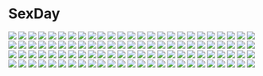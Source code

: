 # SexDay
![](https://konachan.com/image/e13517387c49b5ac7132b47364d15d68/Konachan.com%20-%2077809%20cc%20code_geass%20watermark.jpg)
![](https://konachan.com/jpeg/bb7ddc46fc49c061eb412b99b6a60f60/Konachan.com%20-%20234764%20aqua_eyes%20aqua_hair%20blush%20bow%20cropped%20dohj001%20dress%20gloves%20hatsune_miku%20headphones%20long_hair%20petals%20twintails%20vocaloid%20waifu2x.jpg)
![](https://konachan.com/image/bea120427c5689ffff80651ff7d7c727/Konachan.com%20-%20303325%20bikini_top%20breasts%20collar%20flowers%20idolmaster%20nipples%20pink_eyes%20pink_hair%20rukitsura%20short_hair%20tears%20wristwear%20yumemi_riamu.jpg)
![](https://konachan.com/image/1a7df2c2dfe8c821e4a5bcd8b81ce804/Konachan.com%20-%20247751%20anthropomorphism%20azur_lane%20black_hair%20breasts%20cleavage%20clouds%20dress%20flowers%20long_hair%20necklace%20orange_eyes%20ponytail%20signed%20sky%20snow_%28676528662%29.jpg)
![](https://konachan.com/image/1f7a215236cf4cb1a8656c8cddfb079e/Konachan.com%20-%2025579%20ashinano_hitoshi%20autumn%20hatsuseno_alpha%20yokohama_kaidashi_kikou.jpg)
![](https://konachan.com/image/4b62943c553aa2b6823b4652064b99ad/Konachan.com%20-%2012549%20tagme.jpg)
![](https://konachan.com/image/8b52b0e63488eb9fc7802f7dff2feb27/Konachan.com%20-%20185200%20aila_jyrkiainen%20candy%20food%20gundam_build_fighters%20gundam_%28series%29%20ice_cream%20rukiana.jpg)
![](https://konachan.com/jpeg/48986387ade61c01d6e4232aada84b27/Konachan.com%20-%20215181%20anthropomorphism%20ass%20barefoot%20bikini%20black_hair%20breasts%20choker%20cleavage%20headdress%20long_hair%20nagato_%28kancolle%29%20red_eyes%20swimsuit%20tori_kaku.jpg)
![](https://konachan.com/image/68ecc474adedfe25ada41faa91ae0a79/Konachan.com%20-%20304304%20animal%20balusah%20black_hair%20bubbles%20close%20dolphin%20fish%20long_hair%20original%20penguin%20red_eyes%20shark%20turtle%20twintails%20underwater%20water%20watermark.jpg)
![](https://konachan.com/image/73e54f316e314022d1411150adcb8952/Konachan.com%20-%20236687%20clouds%20jpeg_artifacts%20landscape%20nobody%20original%20sakanamodoki%20scenic%20sky%20tree%20water.jpg)
![](https://konachan.com/image/b4402970ecf487a0630e218f63378574/Konachan.com%20-%20213791%20angela_balzac%20blonde_hair%20blue_eyes%20bodysuit%20boots%20breasts%20expelled_from_paradise%20long_hair%20maze_%28gochama_ze_gohan%29%20twintails.jpg)
![](https://konachan.com/image/2731e09d7c1e913526cb64fd1c4a27bc/Konachan.com%20-%2076613%20hatsune_miku%20kaninn%20rainbow%20sky%20twintails%20vocaloid.jpg)
![](https://konachan.com/image/80595eb73cb4381366b61a14c16e50af/Konachan.com%20-%2033815%20open_shirt%20panties%20rio%20super_blackjack%20underwear.jpg)
![](https://konachan.com/image/a76dd1c4a5c8ebf4887a03323a7336bd/Konachan.com%20-%20221933%20bicycle%20bokuden%20clouds%20grass%20landscape%20original%20scenic%20silhouette%20sky%20sunset.jpg)
![](https://konachan.com/jpeg/d199ed995e98798c88729b819479165a/Konachan.com%20-%20266390%20blonde_hair%20breasts%20fate_extra%20fate_grand_order%20fate_%28series%29%20gloves%20green_eyes%20long_hair%20miyuki_rei%20nero_claudius_%28fate%29%20nipples%20thighhighs%20weapon.jpg)
![](https://konachan.com/jpeg/56eaf2f6f978bad5ca4c84c44d5d78ec/Konachan.com%20-%20262011%20abe_nana%20bikini%20brown_hair%20group%20idolmaster%20idolmaster_cinderella_girls%20kimura_natsuki%20maekawa_miku%20mirimo01%20short_hair%20swimsuit%20tada_riina%20wink.jpg)
![](https://konachan.com/image/c901de49b1c69652588c5ac74d156d68/Konachan.com%20-%20203123%20amatsukaze_%28kancolle%29%20anthropomorphism%20blush%20headband%20kantai_collection%20long_hair%20school_uniform%20shimakaze_%28kancolle%29%20short_hair%20tomato_%28lsj44867%29.jpg)
![](https://konachan.com/image/d9237964e84160edd2066dcdd70c3eff/Konachan.com%20-%20137827%202girls%20alice_margatroid%20blonde_hair%20book%20braids%20brown_eyes%20doll%20greetload%20hat%20kirisame_marisa%20mage%20shanghai_doll%20shoujo_ai%20touhou%20witch.jpg)
![](https://konachan.com/image/0d95aef38baa91ce48890f15748e913f/Konachan.com%20-%2067626%20game_cg%20primary_%7Emagical_trouble_scramble%7E%20prim_rina_oaklane%20short_hair%20skyfish%20sword%20tsurugi_hagane%20weapon.jpg)
![](https://konachan.com/image/2f3ab358ec69376d25c8cf9b7f29ce50/Konachan.com%20-%20108164%20aqua_eyes%20aqua_hair%20blue%20hatsune_miku%20headphones%20onigunsou%20school_uniform%20twintails%20vocaloid.jpg)
![](https://konachan.com/jpeg/a5c1706b9478d9c48cb4b8c8aebecaaa/Konachan.com%20-%20113589%20akihiyo%20blonde_hair%20blush%20clouds%20dress%20fairy%20lily_white%20touhou%20wings.jpg)
![](https://konachan.com/jpeg/002d9bbf6edc0d572c3a15e77b2bc5ae/Konachan.com%20-%20214063%20brown_eyes%20brown_hair%20loli%20long_hair%20panties%20scan%20skirt_lift%20thighhighs%20tsukishima_yuuko%20underwear.jpg)
![](https://konachan.com/jpeg/ddcb7840f206a6c4910084c9edc72767/Konachan.com%20-%20225031%20barefoot%20close%20fate_grand_order%20fate_%28series%29%20naturalton%20okita_souji_%28fate%29.jpg)
![](https://konachan.com/jpeg/afdf406ee42d7bfb8f39fbab68a14f10/Konachan.com%20-%20301049%20anthropomorphism%20brown_hair%20girls_frontline%20gloves%20gun%20junexp%20long_hair%20red_eyes%20shorts%20thighhighs%20watermark%20weapon%20zettai_ryouiki.jpg)
![](https://konachan.com/image/8ed294881cb4a44d1ea1a3e6b2044406/Konachan.com%20-%2088230%202girls%20aqua_eyes%20brown_hair%20green_hair%20hat%20headphones%20long_hair%20magnet_%28vocaloid%29%20miyazaki_byou%20orange_eyes%20vocaloid.jpg)
![](https://konachan.com/jpeg/2cb58696bcf728abcad4d286598c1928/Konachan.com%20-%20265511%20aliasing%20ass%20black_hair%20bra%20breasts%20cameltoe%20cleavage%20game_cg%20nipples%20panties%20pantyhose%20ponytail%20red_eyes%20short_hair%20staffing%20underwear%20undressing.jpg)
![](https://konachan.com/jpeg/531203cf42c51a5c9c274d255196b9e7/Konachan.com%20-%20284213%20animal_ears%20black_hair%20bow%20catgirl%20cherry%20close%20cropped%20dress%20fang%20food%20fruit%20heart%20original%20purple_eyes%20short_hair%20summer_dress%20tail%20white.jpg)
![](https://konachan.com/jpeg/7bcf2a9a6d1a285c588329de8c09b0ac/Konachan.com%20-%20304454%20blush%20brown_hair%20fang%20green_eyes%20headband%20komori_kuzuyu%20naked_shirt%20navel%20no_bra%20open_shirt%20original%20shirt.jpg)
![](https://konachan.com/image/8651ff88c2a59f7d1e3dfdf4b9d6f112/Konachan.com%20-%209412%20gakuen_utopia_manabi_straight%20odori_momoha.jpg)
![](https://konachan.com/image/29cc755ca99df03ec9043daf760f1951/Konachan.com%20-%20213748%20armor%20blonde_hair%20breasts%20cleavage%20ekira_nieto%20fate_apocrypha%20fate_stay_night%20fate_%28series%29%20saber%20saber_alter%20saber_lily%20sword%20thighhighs%20weapon.jpg)
![](https://konachan.com/image/875bc7d5dbc8cf39d585b254d0b660ec/Konachan.com%20-%20255361%20bakemonogatari%20barefoot%20black_hair%20blonde_hair%20crossover%20gray_eyes%20gun%20hat%20loli%20long_hair%20male%20short_hair%20skirt%20weapon%20white%20wristwear%20yellow_eyes.jpg)
![](https://konachan.com/image/fa75b9a496b914594e0e62d2b573fdc5/Konachan.com%20-%20292374%20aqua_hair%20dress%20hatsune_miku%20last_night_good_night_%28vocaloid%29%20long_hair%20minland4099%20twintails%20vocaloid.jpg)
![](https://konachan.com/image/12723ec0e71aaf179926c5f1fe275234/Konachan.com%20-%2063802%20favorite%20game_cg%20hoshizora_no_memoria%20tagme.jpg)
![](https://konachan.com/image/80229813c3d8a3b719b29a3d73ba9ae4/Konachan.com%20-%20241087%20blush%20brown_eyes%20brown_hair%20idolmaster%20idolmaster_cinderella_girls%20japanese_clothes%20long_hair%20mirea%20petals%20signed%20water%20yorita_yoshino.jpg)
![](https://konachan.com/image/decde969ece90010642d37ceeb026333/Konachan.com%20-%2075239%20japanese_clothes%20niiduma_kapriccho%21%20riri_amakawa.jpg)
![](https://konachan.com/jpeg/27f473a156c7209c4f30bad5e640f482/Konachan.com%20-%20246733%20animal%20black_hair%20bubbles%20fish%20gloves%20horns%20lee_hyeseung%20original%20red_eyes%20short_hair.jpg)
![](https://konachan.com/image/a7d885862170cc313d7363de28a4ebc3/Konachan.com%20-%20160997%20animal_ears%20blush%20bunnygirl%20eyepatch%20gun%20ogitsune_%28ankakecya-han%29%20pantyhose%20strike_witches%20weapon.jpg)
![](https://konachan.com/image/74aecf362c06ce7b91dea10959eb1534/Konachan.com%20-%2017564%20allen_walker%20d.gray-man.jpg)
![](https://konachan.com/image/e61b74376a0dce11568225180393501b/Konachan.com%20-%2044758%20brown_hair%20green_eyes%20maka_albarn%20penpen_%28artist%29%20scythe%20skirt%20soul_eater%20weapon.jpg)
![](https://konachan.com/image/8fcd793c82d5a99eb2a47b60d44fe7f5/Konachan.com%20-%20108886%20guitar%20headphones%20instrument%20nitroplus%20pink_hair%20red_eyes%20sonico%20super_sonico%20tsuji_santa.jpg)
![](https://konachan.com/image/2c026c87a1c96b0f5718069b8370368f/Konachan.com%20-%2092465%20animal_ears%20kotoba_noriaki.jpg)
![](https://konachan.com/jpeg/48f6c59829bafa8e41347810ec0ec547/Konachan.com%20-%20133519%20cameltoe%20gia%20green_eyes%20green_hair%20gun%20hatsune_miku%20long_hair%20miku_append%20sword%20thighhighs%20twintails%20vocaloid%20weapon%20white.jpg)
![](https://konachan.com/image/951ddd64fe1ce593757bb33daf53c8a3/Konachan.com%20-%20221663%20crossover%20grayfair%20koutetsujou_no_kabaneri%20mikasa_ackerman%20mumei_%28kabaneri%29%20shingeki_no_kyojin.jpg)
![](https://konachan.com/image/ae6a12ae39774acb46deebb2ced6908c/Konachan.com%20-%2045504%20black_hair%20japanese_clothes%20miko%20miko-san_fighter%20red_eyes%20tenmaso.jpg)
![](https://konachan.com/image/ffe95d2b8f6707faa4c10c7998a9947f/Konachan.com%20-%20157514%20blonde_hair%20blue_eyes%20breasts%20cum%20long_hair%20misako%20nipples%20penis%20pussy%20sex%20spread_pussy%20stockings%20thighhighs%20touhou%20uncensored%20yakumo_yukari.jpg)
![](https://konachan.com/jpeg/c9b68bab8c183e632d8de15abcd3a71d/Konachan.com%20-%20292282%20anouetto%20blonde_hair%20gloves%20granblue_fantasy%20halloween%20hat%20navel%20ponytail%20pumpkin%20thighhighs%20zeta_%28granblue_fantasy%29.jpg)
![](https://konachan.com/jpeg/49c25f072b4b02d2080c1efdfa66d302/Konachan.com%20-%20182159%202girls%20blush%20chloe_von_einzbern%20dark_skin%20fate_%28series%29%20hiroyama_hiroshi%20illyasviel_von_einzbern%20loli%20long_hair%20nude%20wink.jpg)
![](https://konachan.com/image/ba892ecf54e10afd8e5a00e77a40915a/Konachan.com%20-%20143112%2023ichiya%202girls%20blonde_hair%20dress%20elbow_gloves%20gloves%20hakurei_reimu%20hat%20japanese_clothes%20long_hair%20miko%20purple_eyes%20touhou%20train%20yakumo_yukari.jpg)
![](https://konachan.com/image/2789415200ed63a4a8aded8727fa6ef7/Konachan.com%20-%2047525%20akatsuki_no_goei%20kurayashiki_tae%20pajamas%20syangrila%20tomose_shunsaku.jpg)
![](https://konachan.com/image/9dd962ae358ac3501984d8830ba43259/Konachan.com%20-%2068240%20blue_hair%20chinese_clothes%20chinese_dress%20eretto%20hat%20hinanawi_tenshi%20long_hair%20night%20red_eyes%20snow%20thighhighs%20touhou.jpg)
![](https://konachan.com/jpeg/be8324e6eb668f07160f2b4f97e691d7/Konachan.com%20-%2048339%20akiyama_mio%20headphones%20k-on%21.jpg)
![](https://konachan.com/image/ab4af4ba8e5ee15165920083931c0309/Konachan.com%20-%20152023%20blue_hair%20close%20hatsune_miku%20isagot%20petals%20tears%20vocaloid%20yellow_eyes.jpg)
![](https://konachan.com/image/aaff590b1dec5f1e4d0a99b573ce40b2/Konachan.com%20-%20220871%20animal%20beach%20bird%20clouds%20dog%20k-xaby%20male%20original%20see_through%20silhouette%20skirt%20sky%20sunset%20water.jpg)
![](https://konachan.com/image/ca9a9186146df983603ff2121ee56a7b/Konachan.com%20-%20292086%202girls%20blush%20brown_eyes%20brown_hair%20close%20doskoinpo%20green_eyes%20kneehighs%20long_hair%20maid%20original%20pantyhose%20purple_hair%20twintails.jpg)
![](https://konachan.com/image/3dc00a2a4a501afd456b3e7a9ddd72e1/Konachan.com%20-%2035395%20azel%20twinkle_crusaders.jpg)
![](https://konachan.com/image/919eb7b6dff9ab9d844fc250e84bfcdc/Konachan.com%20-%20259876%20ass%20bath%20blue_eyes%20breasts%20brown_hair%20dark_skin%20drink%20green_eyes%20long_hair%20new_game%21%20night%20nipples%20nude%20onsen%20purple_hair%20sake%20sky%20stars%20tree%20water.jpg)
![](https://konachan.com/image/194f63ee7429d832899931638aa40aa8/Konachan.com%20-%20110819%20animal_ears%20blonde_hair%20blue_hair%20green_hair%20group%20gumi%20kagamine_len%20kagamine_rin%20kaito%20kamui_gakupo%20loli%20male%20ousaka_nozomi%20tail%20vocaloid.jpg)
![](https://konachan.com/image/77028a4ef88dc405851724913b0dbeaa/Konachan.com%20-%20201313%20ul283.jpg)
![](https://konachan.com/image/2d508e85d2beb6a3e9e0c93cb38cf786/Konachan.com%20-%2056977%20hatsune_miku%20vocaloid.jpg)
![](https://konachan.com/jpeg/bf178cc6e6d630a963b06ab31679d146/Konachan.com%20-%20245990%20blush%20brown_hair%20idolmaster%20idolmaster_million_live%21%20kasuga_mirai%20navel%20ponytail%20short_hair%20skirt%20tagme_%28artist%29%20wristwear%20yellow_eyes.jpg)
![](https://konachan.com/jpeg/1ba985ad8d082d11507aa9492438f3cb/Konachan.com%20-%20186071%20armor%20artoria_pendragon_%28all%29%20fate_%28series%29%20fate_stay_night%20saber%20saber_lily%20sword%20weapon.jpg)
![](https://konachan.com/jpeg/19dd25b21f0c4c5e60b44f25c203aec2/Konachan.com%20-%2080568%20blue_eyes%20breasts%20censored%20nipples%20nude%20tagme%20wet.jpg)
![](https://konachan.com/image/e8dc258aeb4793b81a59bdec83126c51/Konachan.com%20-%20126810%20blue_hair%20cure_beat%20dress%20guitar%20instrument%20kurokawa_ellen%20long_hair%20moruga%20precure%20rain%20suite_precure%20water%20yellow_eyes.jpg)
![](https://konachan.com/image/5c39a26c027741ec1f9a82da56a8a594/Konachan.com%20-%2064780%20barefoot%20bed%20black_hair%20blue_eyes%20breasts%20cleavage%20long_hair%20saten_ruiko%20to_aru_kagaku_no_railgun%20to_aru_majutsu_no_index%20watermark.jpg)
![](https://konachan.com/image/cf98db898f0fa840b74e8d56890d8a90/Konachan.com%20-%2091357%20brown_eyes%20brown_hair%20short_hair%20side_b%20spear%20toramaru_shou%20touhou%20weapon.jpg)
![](https://konachan.com/image/01853edaebe99df77e11dd490b33f6a7/Konachan.com%20-%20179658%20building%20clouds%20dualscreen%20gom_jabbar%20nobody%20original%20scenic%20tree.jpg)
![](https://konachan.com/jpeg/fee6faae2b8efe3d901bbeaf57e0d93b/Konachan.com%20-%20140468%20game_cg%20joker%20koharubi_hinageshi%20oryou.jpg)
![](https://konachan.com/image/c22233c9c1a3bdc1a8ce57f28e21ce9a/Konachan.com%20-%2096873%20koumori_usagi%20mahou_shoujo_madoka_magica%20miki_sayaka%20red_hair%20sakura_kyouko.jpg)
![](https://konachan.com/jpeg/8f91ed196d908f858b0edba23a9b825c/Konachan.com%20-%20123217%20akizuki_yakumo%20appare%21_tenka_gomen%20game_cg%20katagiri_hinata%20mito_mitsuki.jpg)
![](https://konachan.com/image/9f015a9daa352596f9a753c768231d8c/Konachan.com%20-%20222474%20animal_ears%20barefoot%20foxgirl%20kondou_totetsu%20long_hair%20multiple_tails%20original%20tail.jpg)
![](https://konachan.com/image/6111c1d07eb58f2dbf90c0db917ad69f/Konachan.com%20-%2013117%20ragnarok_online.jpg)
![](https://konachan.com/image/885cd799e787c4faf8f15393f79a16eb/Konachan.com%20-%2035917%20pangya.jpg)
![](https://konachan.com/image/65bcca29df45b61a15000608a02078bf/Konachan.com%20-%2066383%20butterfly%20loli%20umineko_no_naku_koro_ni%20ushiromiya_maria.jpg)
![](https://konachan.com/jpeg/51b58a00f73b840da270bfdf855ded1b/Konachan.com%20-%20261095%20ass%20blonde_hair%20braids%20breasts%20couch%20demon%20drink%20monster_girl_encyclopedia%20nanostar%20nipples%20ponytail%20red_eyes%20thighhighs.jpg)
![](https://konachan.com/jpeg/416c5af1999cb939ccafa9ecae43c445/Konachan.com%20-%20276373%20blue_eyes%20bodysuit%20bow%20breasts%20brown_eyes%20brown_hair%20bunnygirl%20cleavage%20drink%20eyepatch%20group%20long_hair%20pantyhose%20twintails%20watermark%20wristwear.jpg)
![](https://konachan.com/jpeg/da174f053f6edc45437b613801f96bef/Konachan.com%20-%20153758%20bed%20blue_eyes%20blush%20bra%20breasts%20kodamasawa_izumi%20mima_chimari%20nipples%20open_shirt%20panties%20pink_hair%20short_hair%20sphere%20thighhighs%20underwear.jpg)
![](https://konachan.com/image/b5b90e825b033dc1404cf077ec054387/Konachan.com%20-%20209649%202girls%20anthropomorphism%20aqua_eyes%20ass%20blonde_hair%20cropped%20gloves%20green_eyes%20hat%20kantai_collection%20kneehighs%20skirt%20thighhighs%20twintails%20uniform.jpg)
![](https://konachan.com/image/40aebb3faa2b06fa7b78f6843e2cf246/Konachan.com%20-%20104802%2011_eyes%20chikotam%20dress%20game_cg%20lisette_vertorre%20long_hair%20sunset.jpg)
![](https://konachan.com/image/aa45a7019e1b38a9fc8aae604842f0e6/Konachan.com%20-%20213388%202girls%20autumn%20cirno%20clownpiece%20cropped%20dress%20evandragon%20fairy%20hat%20pantyhose%20shoujo_ai%20touhou%20wings.jpg)
![](https://konachan.com/image/8f433627ca7fab4e8928f320298c0668/Konachan.com%20-%2098210%20blonde_hair%20blood%20boku_to_kanojo_ni_furuyoru%20misaki_kurehito%20red_eyes%20scan.jpg)
![](https://konachan.com/jpeg/c9644d03f4405fb4a56047ab6e73505c/Konachan.com%20-%20229099%20green_eyes%20long_hair%20mitoko_%28tsuchikure%29%20original%20scarf%20skirt%20thighhighs%20tsuchikure_%283105mitoko%29%20white%20white_hair%20zettai_ryouiki.jpg)
![](https://konachan.com/jpeg/41422a0078cbaa4fed00eb93f52fc928/Konachan.com%20-%2092317%20blush%20chibi%20moriya_suwako%20touhou%20white%20yume_shokunin.jpg)
![](https://konachan.com/image/f06bd20bec9fb395b86876a0b6fc6c04/Konachan.com%20-%20132119%20atoshi%20konpaku_youmu%20touhou.jpg)
![](https://konachan.com/jpeg/64d5bcb159f7ffcaec6acfc32068ae09/Konachan.com%20-%20260989%20aqua_eyes%20blonde_hair%20blush%20breasts%20cameltoe%20campus%20game_cg%20hoodie%20long_hair%20panties%20sakura_nono%20skirt%20sousouman%20spread_legs%20thighhighs%20underwear.jpg)
![](https://konachan.com/jpeg/08488e27fa1b1d34a6f4ed54966c2d62/Konachan.com%20-%20155295%202girls%20ass%20blush%20breast_grab%20breasts%20censored%20game_cg%20grass%20moon%20nakamura_mako%20night%20nipples%20nude%20pussy%20red_hair%20tel-o%20wet%20yatagarasu%20yuri.jpg)
![](https://konachan.com/image/9211f1896a8ce98a680671e29aaea7e0/Konachan.com%20-%2041548%20blonde_hair%20blue_eyes%20bow%20halloween%20horns%20skirt.jpg)
![](https://konachan.com/image/9cc27c7d1bde7af33242d03c92df2ab3/Konachan.com%20-%2056087%20kirisame_marisa%20touhou%20witch.jpg)
![](https://konachan.com/jpeg/fc5c5ef9572bf9bcf0271832edbebae7/Konachan.com%20-%20130730%20black%20black_hair%20close%20game_cg%20ichinose_yua%20long_hair%20makita_maki%20night%20rain%20red_eyes%20shinigami_no_testament%20sky%20tie%20water.jpg)
![](https://konachan.com/jpeg/6ddcf4b4803d2b994d72cfe561218ac6/Konachan.com%20-%2032054%20artoria_pendragon_%28all%29%20fate_%28series%29%20fate_stay_night%20saber.jpg)
![](https://konachan.com/image/fea17bf67a956b368cd455d2ddbf9f49/Konachan.com%20-%2084795%20animal_ears%20barefoot%20breast_hold%20catgirl%20chen%20foxgirl%20hat%20mamuru%20multiple_tails%20red_eyes%20tail%20touhou%20yakumo_ran%20zoom_layer.jpg)
![](https://konachan.com/image/c2b9e9d26a5bdafba04564af62c1be6a/Konachan.com%20-%20152172%20abubu%20breast_grab%20cameltoe%20k-on%21%20navel%20school_uniform%20skirt%20tainaka_ritsu%20tainaka_satoshi%20underwear%20upskirt.jpg)
![](https://konachan.com/image/8d4197dd4c5493379962d04a8c0f376f/Konachan.com%20-%20146305%20animal_ears%20asa_%28xametaler%29%20blonde_hair%20breasts%20bunnygirl%20censored%20glasses%20nipples%20penis%20purple_eyes%20purple_hair%20pussy%20sex%20tagme.jpg)
![](https://konachan.com/image/e29162c694f08d1997fd4559071a115d/Konachan.com%20-%2017821%20dreamsoft%20swimsuit%20tsurugi_hagane.jpg)
![](https://konachan.com/jpeg/882344206267a2165cb06844a525cabc/Konachan.com%20-%2050944%20barefoot%20loli%20pop%20scan%20swim_ring%20swimsuit.jpg)
![](https://konachan.com/image/7bbbee2dd66feaf38cb2327b5008fe93/Konachan.com%20-%20221275%20aqua_eyes%20aqua_hair%20barefoot%20blush%20cropped%20hatsune_miku%20kazu-chan%20loli%20long_hair%20panties%20see_through%20underwear%20upskirt%20vocaloid%20wet%20wink.jpg)
![](https://konachan.com/jpeg/be7487ad8aacadb6009a52f33d0bd1f4/Konachan.com%20-%2086511%20blonde_hair%20blush%20golden_darkness%20long_hair%20to_love_ru.jpg)
![](https://konachan.com/image/d7bf3f7faf07bb6990df17a255ffc509/Konachan.com%20-%2080549%20akiyama_mio%20hirasawa_yui%20k-on%21%20kotobuki_tsumugi%20nakano_azusa%20tainaka_ritsu.jpg)
![](https://konachan.com/image/2ac02e21a9c41f3457edb23b0b54f3bf/Konachan.com%20-%20244666%20animal_ears%20blue_eyes%20blush%20horns%20kadowaki_miku%20kanna_kamui%20kobayashi-san_chi_no_maid_dragon%20loli%20long_hair%20megami%20purple_hair%20scan%20tail.jpg)
![](https://konachan.com/jpeg/ab0ab6d24b70210ef7acb2a063b32e36/Konachan.com%20-%20254864%20aqua_eyes%20barefoot%20bed%20black_hair%20book%20long_hair%20nametakenoko%20original%20pajamas%20twintails.jpg)
![](https://konachan.com/image/8a89c3bad1d7128918c4ce867a64e60c/Konachan.com%20-%208910%20fate_%28series%29%20fate_stay_night%20rider.jpg)
